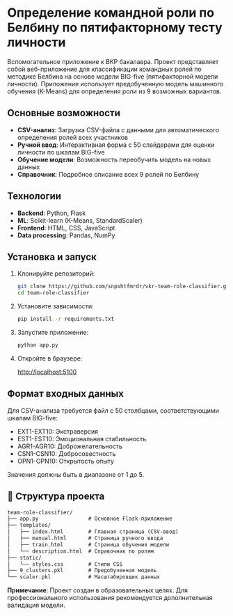 # Определение командной роли по Белбину по пятифакторному тесту личности

Вспомогательное приложение к ВКР бакалавра. Проект представляет собой веб-приложение для классификации командных ролей по методике Белбина на основе модели BIG-five (пятифакторной модели личности). Приложение использует предобученную модель машинного обучения (K-Means) для определения роли из 9 возможных вариантов.

## Основные возможности

- **CSV-анализ**: Загрузка CSV-файла с данными для автоматического определения ролей всех участников
- **Ручной ввод**: Интерактивная форма с 50 слайдерами для оценки личности по шкалам BIG-five
- **Обучение модели**: Возможность переобучить модель на новых данных
- **Справочник**: Подробное описание всех 9 ролей по Белбину

## Технологии

- **Backend**: Python, Flask
- **ML**: Scikit-learn (K-Means, StandardScaler)
- **Frontend**: HTML, CSS, JavaScript
- **Data processing**: Pandas, NumPy

## Установка и запуск

1. Клонируйте репозиторий:

   ```bash
   git clone https://github.com/snpshtfmrdr/vkr-team-role-classifier.git)](https://github.com/snpshtfmrdr/vkr-team-role-classifier.git
   cd team-role-classifier
   ```

2. Установите зависимости:

   ```bash
   pip install -r requirements.txt
   ```

3. Запустите приложение:

   ```bash
   python app.py
   ```

4. Откройте в браузере:

    <http://localhost:5100>

## Формат входных данных

Для CSV-анализа требуется файл с 50 столбцами, соответствующими шкалам BIG-five:

- EXT1-EXT10: Экстраверсия
- EST1-EST10: Эмоциональная стабильность
- AGR1-AGR10: Доброжелательность
- CSN1-CSN10: Добросовестность
- OPN1-OPN10: Открытость опыту

Значения должны быть в диапазоне от 1 до 5.

## 📂 Структура проекта

``` markdown
team-role-classifier/
├── app.py                # Основное Flask-приложение
├── templates/
│   ├── index.html        # Главная страница (CSV-ввод)
│   ├── manual.html       # Страница ручного ввода
│   ├── train.html        # Страница обучения модели
│   └── description.html  # Справочник по ролям
├── static/
│   └── styles.css        # Стили CSS
├── 9_clusters.pkl        # Предобученная модель
└── scaler.pkl            # Масштабировщик данных
```

**Примечание**: Проект создан в образовательных целях. Для профессионального использования рекомендуется дополнительная валидация модели.
